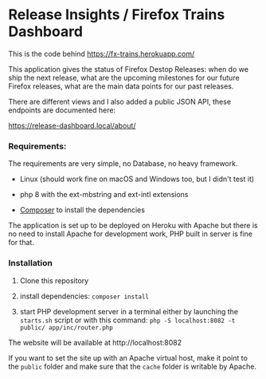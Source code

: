 # Release Insights / Firefox Trains Dashboard

This is the code behind https://fx-trains.herokuapp.com/

This application gives the status of Firefox Destop Releases: when do we ship the next release, what are the upcoming milestones for our future Firefox releases, what are the main data points for our past releases.

There are different views and I also added a public JSON API, these endpoints are documented here:

https://release-dashboard.local/about/

### Requirements:

The requirements are very simple, no Database, no heavy framework.

- Linux (should work fine on macOS and Windows too, but I didn't test it)

- php 8 with the ext-mbstring and ext-intl extensions

- [Composer](https://getcomposer.org/) to install the dependencies


The application is set up to be deployed on Heroku with Apache but there is no need to install Apache for development work, PHP built in server is fine for that.

### Installation

1. Clone this repository

2. install dependencies: `composer install`

3. start PHP development server in a terminal either by launching the `starts.sh` script or with this command:
  `php -S localhost:8082 -t public/ app/inc/router.php`


The website will be available at http://localhost:8082

If you want to set the site up with an Apache virtual host, make it point to the `public` folder and make sure that the `cache` folder is writable by Apache.

